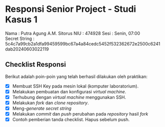 # Responsi Senior Project - Studi Kasus 1

Nama : Putra Agung A.M. Sitorus 
NIU : 474928
Sesi : Senin, 07:00  
Secret String : 5c4c7a99cb2a1dfa99459599bc67a4a84cedc5452f532362672e2500c6241dab20240603022119

## Checklist Responsi

Berikut adalah poin-poin yang telah berhasil dilakukan oleh praktikan:

- [x] Membuat SSH Key pada mesin lokal (komputer laboratorium).
- [x] Melakukan pembuatan dan konfigurasi _virtual machine_.
- [x] Terhubung dengan _virtual machine_ menggunakan SSH.
- [x] Melakukan _fork_ dan _clone_ _repository_.
- [x] Meng-_generate_ _secret string_
- [x] Melakukan _commit_ dan _push_ perubahan pada _repository_ hasil _fork_
- [x] Contoh pemberian tanda checklist. Hapus sebelum push.
